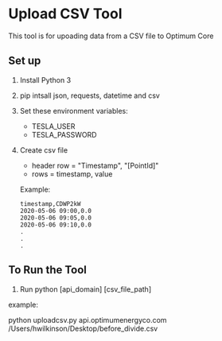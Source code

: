 # Upload CSV Tool
This tool is for upoading data from a CSV file to Optimum Core

## Set up

1. Install Python 3
1. pip intsall json, requests, datetime and csv

1. Set these environment variables:
    * TESLA_USER
    * TESLA_PASSWORD
    
1. Create csv file
    - header row = "Timestamp", "[PointId]"
    - rows = timestamp, value
    
    Example:
    ```
    timestamp,CDWP2kW
    2020-05-06 09:00,0.0
    2020-05-06 09:05,0.0
    2020-05-06 09:10,0.0
    .
    .
    .
    ```



    
## To Run the Tool
1. Run python [api_domain] [csv_file_path]

example:

python uploadcsv.py api.optimumenergyco.com /Users/hwilkinson/Desktop/before_divide.csv
